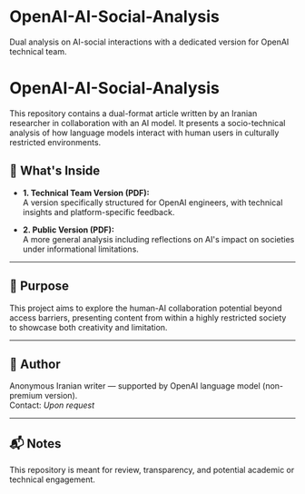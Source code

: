 # OpenAI-AI-Social-Analysis
Dual analysis on AI-social interactions with a dedicated version for OpenAI technical team.
# OpenAI-AI-Social-Analysis

This repository contains a dual-format article written by an Iranian researcher in collaboration with an AI model. It presents a socio-technical analysis of how language models interact with human users in culturally restricted environments.

## 🔹 What's Inside

- **1. Technical Team Version (PDF):**  
  A version specifically structured for OpenAI engineers, with technical insights and platform-specific feedback.

- **2. Public Version (PDF):**  
  A more general analysis including reflections on AI's impact on societies under informational limitations.

---

## 🧠 Purpose

This project aims to explore the human-AI collaboration potential beyond access barriers, presenting content from within a highly restricted society to showcase both creativity and limitation.

---

## 📎 Author

Anonymous Iranian writer — supported by OpenAI language model (non-premium version).  
Contact: *Upon request*

---

## 📬 Notes

This repository is meant for review, transparency, and potential academic or technical engagement.

